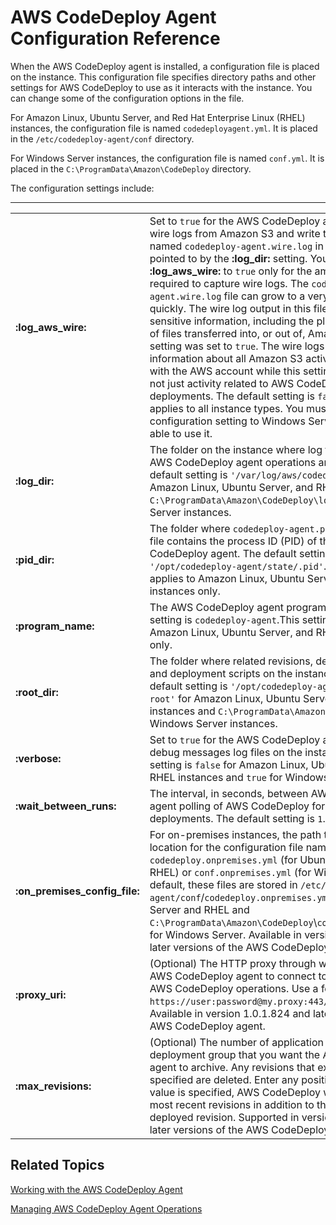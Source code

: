 # AWS CodeDeploy Agent Configuration Reference<a name="reference-agent-configuration"></a>

When the AWS CodeDeploy agent is installed, a configuration file is placed on the instance\. This configuration file specifies directory paths and other settings for AWS CodeDeploy to use as it interacts with the instance\. You can change some of the configuration options in the file\.

For Amazon Linux, Ubuntu Server, and Red Hat Enterprise Linux \(RHEL\) instances, the configuration file is named `codedeployagent.yml`\. It is placed in the `/etc/codedeploy-agent/conf` directory\.

For Windows Server instances, the configuration file is named `conf.yml`\. It is placed in the `C:\ProgramData\Amazon\CodeDeploy` directory\.

The configuration settings include:


****  

|  |  | 
| --- |--- |
|  **:log\_aws\_wire:**  |  Set to `true` for the AWS CodeDeploy agent to capture wire logs from Amazon S3 and write them to a file named `codedeploy-agent.wire.log` in the location pointed to by the **:log\_dir:** setting\.   You should set **:log\_aws\_wire:** to `true` only for the amount of time required to capture wire logs\. The `codedeploy-agent.wire.log` file can grow to a very large size quickly\. The wire log output in this file might contain sensitive information, including the plain\-text contents of files transferred into, or out of, Amazon S3 while this setting was set to `true`\. The wire logs contain information about all Amazon S3 activity associated with the AWS account while this setting was set to `true`, not just activity related to AWS CodeDeploy deployments\.  The default setting is `false`\. This setting applies to all instance types\. You must add this configuration setting to Windows Server instances to be able to use it\.  | 
|  **:log\_dir:**  | The folder on the instance where log files related to AWS CodeDeploy agent operations are stored\. The default setting is `'/var/log/aws/codedeploy-agent'` for Amazon Linux, Ubuntu Server, and RHEL instances and `C:\ProgramData\Amazon\CodeDeploy\log` for Windows Server instances\. | 
|  **:pid\_dir:**  | The folder where `codedeploy-agent.pid` is stored\. This file contains the process ID \(PID\) of the AWS CodeDeploy agent\. The default setting is `'/opt/codedeploy-agent/state/.pid'`\. This setting applies to Amazon Linux, Ubuntu Server, and RHEL instances only\. | 
|  **:program\_name:**  | The AWS CodeDeploy agent program name\. The default setting is `codedeploy-agent`\.This setting applies to Amazon Linux, Ubuntu Server, and RHEL instances only\. | 
|  **:root\_dir:**  | The folder where related revisions, deployment history, and deployment scripts on the instance are stored\. The default setting is `'/opt/codedeploy-agent/deployment-root'` for Amazon Linux, Ubuntu Server, and RHEL instances and `C:\ProgramData\Amazon\CodeDeploy` for Windows Server instances\. | 
|  **:verbose:**  | Set to `true` for the AWS CodeDeploy agent to print debug messages log files on the instance\. The default setting is `false` for Amazon Linux, Ubuntu Server, and RHEL instances and `true` for Windows Server instances\. | 
|  **:wait\_between\_runs:**  | The interval, in seconds, between AWS CodeDeploy agent polling of AWS CodeDeploy for pending deployments\. The default setting is `1`\. | 
|  **:on\_premises\_config\_file:**  | For on\-premises instances, the path to an alternate location for the configuration file named `codedeploy.onpremises.yml` \(for Ubuntu Server and RHEL\) or `conf.onpremises.yml` \(for Windows Server\)\. By default, these files are stored in `/etc/codedeploy-agent/conf`/`codedeploy.onpremises.yml` for Ubuntu Server and RHEL and `C:\ProgramData\Amazon\CodeDeploy`\\`conf.onpremises.yml` for Windows Server\. Available in version 1\.0\.1\.686 and later versions of the AWS CodeDeploy agent\.  | 
|  **:proxy\_uri:**  |  \(Optional\) The HTTP proxy through which you want the AWS CodeDeploy agent to connect to AWS for your AWS CodeDeploy operations\. Use a format similar to `https://user:password@my.proxy:443/path?query`\. Available in version 1\.0\.1\.824 and later versions of the AWS CodeDeploy agent\.  | 
|  **:max\_revisions:**  |  \(Optional\) The number of application revisions for a deployment group that you want the AWS CodeDeploy agent to archive\. Any revisions that exceed the number specified are deleted\.  Enter any positive integer\. If no value is specified, AWS CodeDeploy will retain the five most recent revisions in addition to the currently deployed revision\.  Supported in version 1\.0\.1\.966 and later versions of the AWS CodeDeploy agent\.  | 

## Related Topics<a name="reference-agent-configuration-related-topics"></a>

[Working with the AWS CodeDeploy Agent](codedeploy-agent.md)

[Managing AWS CodeDeploy Agent Operations](codedeploy-agent-operations.md)